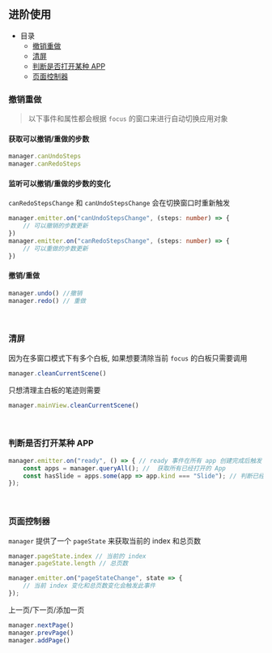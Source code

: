 ## 进阶使用

- 目录
  - [撤销重做](#redo-undo)
  - [清屏](#clean-current-scene)
  - [判断是否打开某种 APP](#has-kind)
  - [页面控制器](#page-control)


<h3 id="redo-undo">撤销重做</h3>

> 以下事件和属性都会根据 `focus` 的窗口来进行自动切换应用对象

#### 获取可以撤销/重做的步数

```ts
manager.canUndoSteps
manager.canRedoSteps
```

#### 监听可以撤销/重做的步数的变化

`canRedoStepsChange` 和 `canUndoStepsChange` 会在切换窗口时重新触发

```ts
manager.emitter.on("canUndoStepsChange", (steps: number) => {
    // 可以撤销的步数更新
})
manager.emitter.on("canRedoStepsChange", (steps: number) => {
    // 可以重做的步数更新
})
```

#### 撤销/重做

```ts
manager.undo() //撤销
manager.redo() // 重做 
```

<br>

<h3 id="clean-current-scene">清屏</h3>

因为在多窗口模式下有多个白板, 如果想要清除当前 `focus` 的白板只需要调用

```ts
manager.cleanCurrentScene()
```

只想清理主白板的笔迹则需要

```ts
manager.mainView.cleanCurrentScene()
```


<br>

<h3 id="has-kind">判断是否打开某种 APP</h3>

```ts
manager.emitter.on("ready", () => { // ready 事件在所有 app 创建完成后触发
    const apps = manager.queryAll(); //  获取所有已经打开的 App
    const hasSlide = apps.some(app => app.kind === "Slide"); // 判断已经打开的 APP 中是否有 Slide
});
```

<br>

<h3 id="page-control">页面控制器</h3>

`manager` 提供了一个 `pageState` 来获取当前的 index 和总页数

```ts
manager.pageState.index // 当前的 index
manager.pageState.length // 总页数

manager.emitter.on("pageStateChange", state => {
    // 当前 index 变化和总页数变化会触发此事件
});
```

上一页/下一页/添加一页

```ts
manager.nextPage()
manager.prevPage()
manager.addPage()
```